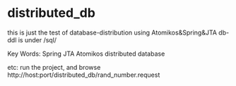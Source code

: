 distributed_db
==============

this is just the test of database-distribution using Atomikos&Spring&JTA
db-ddl is under /sql/

Key Words: Spring JTA Atomikos distributed database


etc:
run the project, and browse <a>http://host:port/distributed_db/rand_number.request</a>



